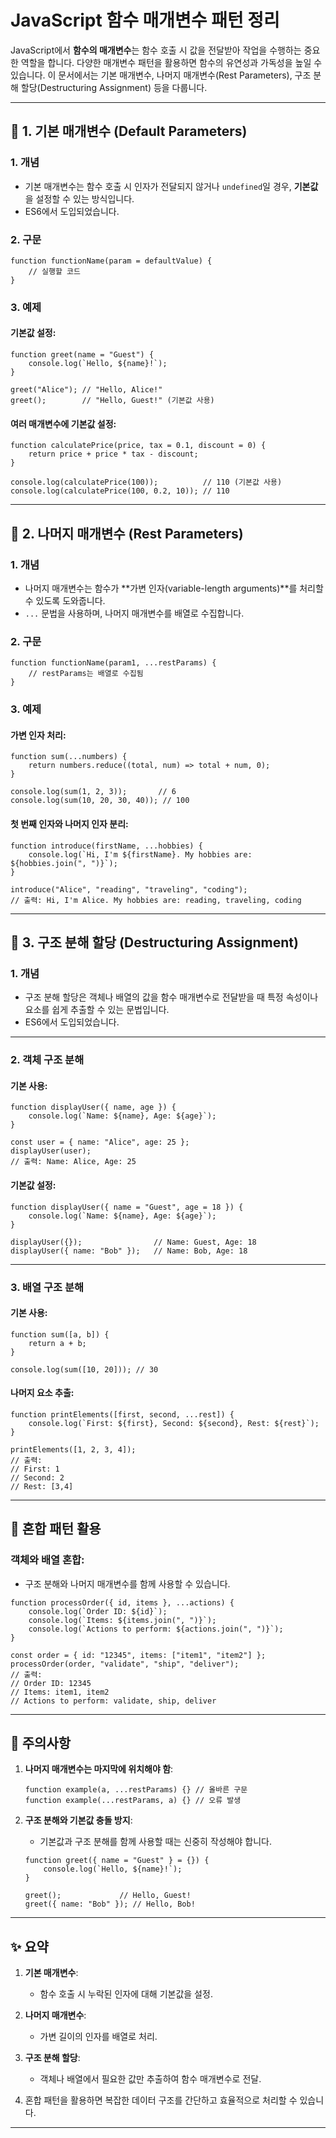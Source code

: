 # JavaScript 함수 매개변수 패턴 정리

JavaScript에서 **함수의 매개변수**는 함수 호출 시 값을 전달받아 작업을 수행하는 중요한 역할을 합니다. 다양한 매개변수 패턴을 활용하면 함수의 유연성과 가독성을 높일 수 있습니다. 이 문서에서는 기본 매개변수, 나머지 매개변수(Rest Parameters), 구조 분해 할당(Destructuring Assignment) 등을 다룹니다.

---

## 📖 1. 기본 매개변수 (Default Parameters)

### **1. 개념**
- 기본 매개변수는 함수 호출 시 인자가 전달되지 않거나 `undefined`일 경우, **기본값**을 설정할 수 있는 방식입니다.
- ES6에서 도입되었습니다.

### **2. 구문**
```
function functionName(param = defaultValue) {
    // 실행할 코드
}
```

### **3. 예제**

#### 기본값 설정:
```
function greet(name = "Guest") {
    console.log(`Hello, ${name}!`);
}

greet("Alice"); // "Hello, Alice!"
greet();        // "Hello, Guest!" (기본값 사용)
```

#### 여러 매개변수에 기본값 설정:
```
function calculatePrice(price, tax = 0.1, discount = 0) {
    return price + price * tax - discount;
}

console.log(calculatePrice(100));          // 110 (기본값 사용)
console.log(calculatePrice(100, 0.2, 10)); // 110
```

---

## 📂 2. 나머지 매개변수 (Rest Parameters)

### **1. 개념**
- 나머지 매개변수는 함수가 **가변 인자(variable-length arguments)**를 처리할 수 있도록 도와줍니다.
- `...` 문법을 사용하며, 나머지 매개변수를 배열로 수집합니다.

### **2. 구문**
```
function functionName(param1, ...restParams) {
    // restParams는 배열로 수집됨
}
```

### **3. 예제**

#### 가변 인자 처리:
```
function sum(...numbers) {
    return numbers.reduce((total, num) => total + num, 0);
}

console.log(sum(1, 2, 3));       // 6
console.log(sum(10, 20, 30, 40)); // 100
```

#### 첫 번째 인자와 나머지 인자 분리:
```
function introduce(firstName, ...hobbies) {
    console.log(`Hi, I'm ${firstName}. My hobbies are: ${hobbies.join(", ")}`);
}

introduce("Alice", "reading", "traveling", "coding");
// 출력: Hi, I'm Alice. My hobbies are: reading, traveling, coding
```

---

## 📂 3. 구조 분해 할당 (Destructuring Assignment)

### **1. 개념**
- 구조 분해 할당은 객체나 배열의 값을 함수 매개변수로 전달받을 때 특정 속성이나 요소를 쉽게 추출할 수 있는 문법입니다.
- ES6에서 도입되었습니다.

---

### **2. 객체 구조 분해**

#### 기본 사용:
```
function displayUser({ name, age }) {
    console.log(`Name: ${name}, Age: ${age}`);
}

const user = { name: "Alice", age: 25 };
displayUser(user);
// 출력: Name: Alice, Age: 25
```

#### 기본값 설정:
```
function displayUser({ name = "Guest", age = 18 }) {
    console.log(`Name: ${name}, Age: ${age}`);
}

displayUser({});                // Name: Guest, Age: 18
displayUser({ name: "Bob" });   // Name: Bob, Age: 18
```

---

### **3. 배열 구조 분해**

#### 기본 사용:
```
function sum([a, b]) {
    return a + b;
}

console.log(sum([10, 20])); // 30
```

#### 나머지 요소 추출:
```
function printElements([first, second, ...rest]) {
    console.log(`First: ${first}, Second: ${second}, Rest: ${rest}`);
}

printElements([1, 2, 3, 4]);
// 출력:
// First: 1
// Second: 2
// Rest: [3,4]
```

---

## 📂 혼합 패턴 활용

### 객체와 배열 혼합:
- 구조 분해와 나머지 매개변수를 함께 사용할 수 있습니다.
```
function processOrder({ id, items }, ...actions) {
    console.log(`Order ID: ${id}`);
    console.log(`Items: ${items.join(", ")}`);
    console.log(`Actions to perform: ${actions.join(", ")}`);
}

const order = { id: "12345", items: ["item1", "item2"] };
processOrder(order, "validate", "ship", "deliver");
// 출력:
// Order ID: 12345
// Items: item1, item2
// Actions to perform: validate, ship, deliver
```

---

## 📂 주의사항

1. **나머지 매개변수는 마지막에 위치해야 함**:
   ```
   function example(a, ...restParams) {} // 올바른 구문
   function example(...restParams, a) {} // 오류 발생
   ```

2. **구조 분해와 기본값 충돌 방지**:
   - 기본값과 구조 분해를 함께 사용할 때는 신중히 작성해야 합니다.
   ```
   function greet({ name = "Guest" } = {}) {
       console.log(`Hello, ${name}!`);
   }

   greet();             // Hello, Guest!
   greet({ name: "Bob" }); // Hello, Bob!
   ```

---

## ✨ 요약

1. **기본 매개변수**:
   - 함수 호출 시 누락된 인자에 대해 기본값을 설정.

2. **나머지 매개변수**:
   - 가변 길이의 인자를 배열로 처리.

3. **구조 분해 할당**:
   - 객체나 배열에서 필요한 값만 추출하여 함수 매개변수로 전달.

4. 혼합 패턴을 활용하면 복잡한 데이터 구조를 간단하고 효율적으로 처리할 수 있습니다.

---
